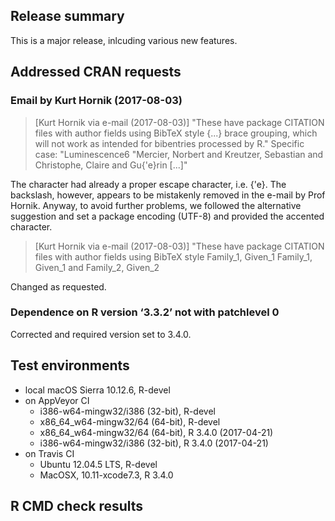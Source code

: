 ## Release summary

This is a major release, inlcuding various new features.

## Addressed CRAN requests 

### Email by Kurt Hornik (2017-08-03)
> [Kurt Hornik via e-mail (2017-08-03)] "These have package CITATION files with author fields using BibTeX style
> {...} brace grouping, which will not work as intended for bibentries
> processed by R." Specific case: "Luminescence6  "Mercier, Norbert and Kreutzer, Sebastian and 
> Christophe, Claire and Gu{'e}rin [...]"

The character had already a proper escape character, i.e. {\'e}. The backslash, however, 
appears to be mistakenly removed in the e-mail by Prof Hornik. Anyway, to avoid further problems, 
we followed the alternative suggestion and set a package encoding (UTF-8) and provided the 
accented character.

> [Kurt Hornik via e-mail (2017-08-03)] "These have package CITATION files with author fields using BibTeX style
> Family_1, Given_1
> Family_1, Given_1 and Family_2, Given_2

Changed as requested.

###  Dependence on R version ‘3.3.2’ not with patchlevel 0 

Corrected and required version set to 3.4.0.

## Test environments
* local macOS Sierra 10.12.6, R-devel
* on AppVeyor CI
    * i386-w64-mingw32/i386 (32-bit), R-devel
    * x86_64_w64-mingw32/64 (64-bit), R-devel
    * x86_64_w64-mingw32/64 (64-bit), R 3.4.0 (2017-04-21)
    * i386-w64-mingw32/i386 (32-bit), R 3.4.0 (2017-04-21)
* on Travis CI
  * Ubuntu 12.04.5 LTS, R-devel
  * MacOSX, 10.11-xcode7.3, R 3.4.0

## R CMD check results

